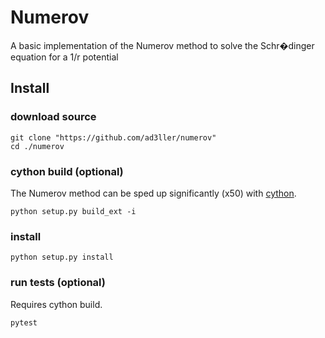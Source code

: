# Numerov

A basic implementation of the Numerov method to solve the Schr�dinger equation for a 1/r potential

## Install

### download source

```
git clone "https://github.com/ad3ller/numerov"
cd ./numerov
```

### cython build (optional)

The Numerov method can be sped up significantly (x50) with [cython](https://cython.org/).

```
python setup.py build_ext -i

```

### install

```
python setup.py install
```

### run tests (optional)

Requires cython build.

```
pytest
```